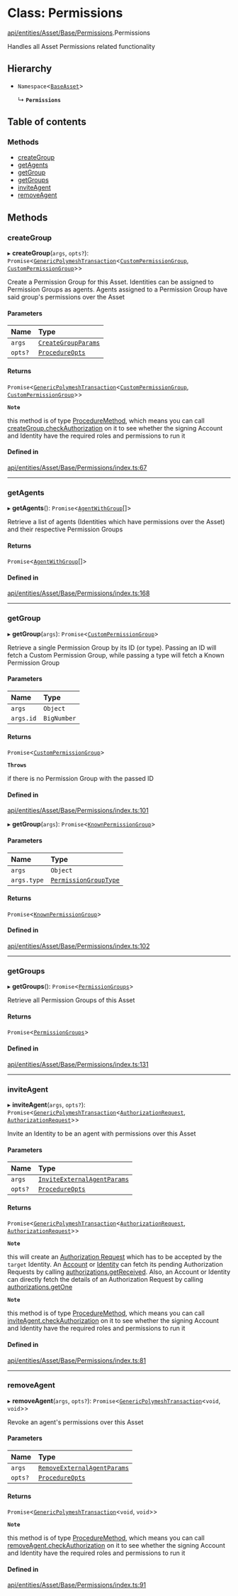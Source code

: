 # Class: Permissions

[api/entities/Asset/Base/Permissions](../wiki/api.entities.Asset.Base.Permissions).Permissions

Handles all Asset Permissions related functionality

## Hierarchy

- `Namespace`\<[`BaseAsset`](../wiki/api.entities.Asset.Base.BaseAsset.BaseAsset)\>

  ↳ **`Permissions`**

## Table of contents

### Methods

- [createGroup](../wiki/api.entities.Asset.Base.Permissions.Permissions#creategroup)
- [getAgents](../wiki/api.entities.Asset.Base.Permissions.Permissions#getagents)
- [getGroup](../wiki/api.entities.Asset.Base.Permissions.Permissions#getgroup)
- [getGroups](../wiki/api.entities.Asset.Base.Permissions.Permissions#getgroups)
- [inviteAgent](../wiki/api.entities.Asset.Base.Permissions.Permissions#inviteagent)
- [removeAgent](../wiki/api.entities.Asset.Base.Permissions.Permissions#removeagent)

## Methods

### createGroup

▸ **createGroup**(`args`, `opts?`): `Promise`\<[`GenericPolymeshTransaction`](../wiki/api.procedures.types#genericpolymeshtransaction)\<[`CustomPermissionGroup`](../wiki/api.entities.CustomPermissionGroup.CustomPermissionGroup), [`CustomPermissionGroup`](../wiki/api.entities.CustomPermissionGroup.CustomPermissionGroup)\>\>

Create a Permission Group for this Asset. Identities can be assigned to Permission Groups as agents. Agents assigned to a Permission Group have said group's permissions over the Asset

#### Parameters

| Name | Type |
| :------ | :------ |
| `args` | [`CreateGroupParams`](../wiki/api.procedures.types.CreateGroupParams) |
| `opts?` | [`ProcedureOpts`](../wiki/api.procedures.types.ProcedureOpts) |

#### Returns

`Promise`\<[`GenericPolymeshTransaction`](../wiki/api.procedures.types#genericpolymeshtransaction)\<[`CustomPermissionGroup`](../wiki/api.entities.CustomPermissionGroup.CustomPermissionGroup), [`CustomPermissionGroup`](../wiki/api.entities.CustomPermissionGroup.CustomPermissionGroup)\>\>

**`Note`**

this method is of type [ProcedureMethod](../wiki/api.procedures.types.ProcedureMethod), which means you can call [createGroup.checkAuthorization](../wiki/api.procedures.types.ProcedureMethod#checkauthorization)
  on it to see whether the signing Account and Identity have the required roles and permissions to run it

#### Defined in

[api/entities/Asset/Base/Permissions/index.ts:67](https://github.com/PolymeshAssociation/polymesh-sdk/blob/f8a937f04/src/api/entities/Asset/Base/Permissions/index.ts#L67)

___

### getAgents

▸ **getAgents**(): `Promise`\<[`AgentWithGroup`](../wiki/api.entities.Asset.types.AgentWithGroup)[]\>

Retrieve a list of agents (Identities which have permissions over the Asset) and
  their respective Permission Groups

#### Returns

`Promise`\<[`AgentWithGroup`](../wiki/api.entities.Asset.types.AgentWithGroup)[]\>

#### Defined in

[api/entities/Asset/Base/Permissions/index.ts:168](https://github.com/PolymeshAssociation/polymesh-sdk/blob/f8a937f04/src/api/entities/Asset/Base/Permissions/index.ts#L168)

___

### getGroup

▸ **getGroup**(`args`): `Promise`\<[`CustomPermissionGroup`](../wiki/api.entities.CustomPermissionGroup.CustomPermissionGroup)\>

Retrieve a single Permission Group by its ID (or type). Passing an ID will fetch a Custom Permission Group,
  while passing a type will fetch a Known Permission Group

#### Parameters

| Name | Type |
| :------ | :------ |
| `args` | `Object` |
| `args.id` | `BigNumber` |

#### Returns

`Promise`\<[`CustomPermissionGroup`](../wiki/api.entities.CustomPermissionGroup.CustomPermissionGroup)\>

**`Throws`**

if there is no Permission Group with the passed ID

#### Defined in

[api/entities/Asset/Base/Permissions/index.ts:101](https://github.com/PolymeshAssociation/polymesh-sdk/blob/f8a937f04/src/api/entities/Asset/Base/Permissions/index.ts#L101)

▸ **getGroup**(`args`): `Promise`\<[`KnownPermissionGroup`](../wiki/api.entities.KnownPermissionGroup.KnownPermissionGroup)\>

#### Parameters

| Name | Type |
| :------ | :------ |
| `args` | `Object` |
| `args.type` | [`PermissionGroupType`](../wiki/api.entities.types.PermissionGroupType) |

#### Returns

`Promise`\<[`KnownPermissionGroup`](../wiki/api.entities.KnownPermissionGroup.KnownPermissionGroup)\>

#### Defined in

[api/entities/Asset/Base/Permissions/index.ts:102](https://github.com/PolymeshAssociation/polymesh-sdk/blob/f8a937f04/src/api/entities/Asset/Base/Permissions/index.ts#L102)

___

### getGroups

▸ **getGroups**(): `Promise`\<[`PermissionGroups`](../wiki/api.entities.types.PermissionGroups)\>

Retrieve all Permission Groups of this Asset

#### Returns

`Promise`\<[`PermissionGroups`](../wiki/api.entities.types.PermissionGroups)\>

#### Defined in

[api/entities/Asset/Base/Permissions/index.ts:131](https://github.com/PolymeshAssociation/polymesh-sdk/blob/f8a937f04/src/api/entities/Asset/Base/Permissions/index.ts#L131)

___

### inviteAgent

▸ **inviteAgent**(`args`, `opts?`): `Promise`\<[`GenericPolymeshTransaction`](../wiki/api.procedures.types#genericpolymeshtransaction)\<[`AuthorizationRequest`](../wiki/api.entities.AuthorizationRequest.AuthorizationRequest), [`AuthorizationRequest`](../wiki/api.entities.AuthorizationRequest.AuthorizationRequest)\>\>

Invite an Identity to be an agent with permissions over this Asset

#### Parameters

| Name | Type |
| :------ | :------ |
| `args` | [`InviteExternalAgentParams`](../wiki/api.procedures.types.InviteExternalAgentParams) |
| `opts?` | [`ProcedureOpts`](../wiki/api.procedures.types.ProcedureOpts) |

#### Returns

`Promise`\<[`GenericPolymeshTransaction`](../wiki/api.procedures.types#genericpolymeshtransaction)\<[`AuthorizationRequest`](../wiki/api.entities.AuthorizationRequest.AuthorizationRequest), [`AuthorizationRequest`](../wiki/api.entities.AuthorizationRequest.AuthorizationRequest)\>\>

**`Note`**

this will create an [Authorization Request](../wiki/api.entities.AuthorizationRequest.AuthorizationRequest) which has to be accepted by the `target` Identity.
  An [Account](../wiki/api.entities.Account.Account) or [Identity](../wiki/api.entities.Identity.Identity) can fetch its pending Authorization Requests by calling [authorizations.getReceived](../wiki/api.entities.common.namespaces.Authorizations.Authorizations#getreceived).
  Also, an Account or Identity can directly fetch the details of an Authorization Request by calling [authorizations.getOne](../wiki/api.entities.common.namespaces.Authorizations.Authorizations#getone)

**`Note`**

this method is of type [ProcedureMethod](../wiki/api.procedures.types.ProcedureMethod), which means you can call [inviteAgent.checkAuthorization](../wiki/api.procedures.types.ProcedureMethod#checkauthorization)
  on it to see whether the signing Account and Identity have the required roles and permissions to run it

#### Defined in

[api/entities/Asset/Base/Permissions/index.ts:81](https://github.com/PolymeshAssociation/polymesh-sdk/blob/f8a937f04/src/api/entities/Asset/Base/Permissions/index.ts#L81)

___

### removeAgent

▸ **removeAgent**(`args`, `opts?`): `Promise`\<[`GenericPolymeshTransaction`](../wiki/api.procedures.types#genericpolymeshtransaction)\<`void`, `void`\>\>

Revoke an agent's permissions over this Asset

#### Parameters

| Name | Type |
| :------ | :------ |
| `args` | [`RemoveExternalAgentParams`](../wiki/api.procedures.types.RemoveExternalAgentParams) |
| `opts?` | [`ProcedureOpts`](../wiki/api.procedures.types.ProcedureOpts) |

#### Returns

`Promise`\<[`GenericPolymeshTransaction`](../wiki/api.procedures.types#genericpolymeshtransaction)\<`void`, `void`\>\>

**`Note`**

this method is of type [ProcedureMethod](../wiki/api.procedures.types.ProcedureMethod), which means you can call [removeAgent.checkAuthorization](../wiki/api.procedures.types.ProcedureMethod#checkauthorization)
  on it to see whether the signing Account and Identity have the required roles and permissions to run it

#### Defined in

[api/entities/Asset/Base/Permissions/index.ts:91](https://github.com/PolymeshAssociation/polymesh-sdk/blob/f8a937f04/src/api/entities/Asset/Base/Permissions/index.ts#L91)
